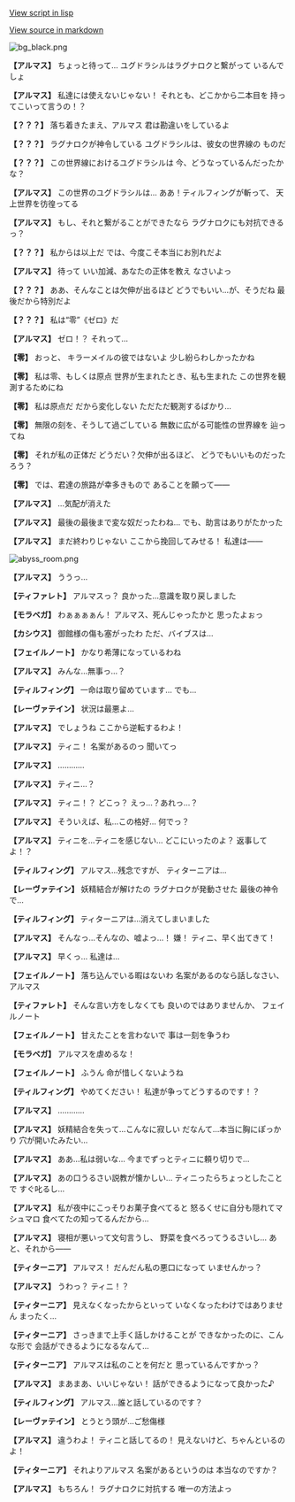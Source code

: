 [View script in lisp](../scripts/110160420.txt)

[View source in markdown](110160420.md)

![bg_black.png](../images/backgrounds/bg_black.png)

**【アルマス】**
ちょっと待って…
ユグドラシルはラグナロクと繋がって
いるんでしょ

**【アルマス】**
私達には使えないじゃない！
それとも、どこかから二本目を
持ってこいって言うの！？

**【？？？】**
落ち着きたまえ、アルマス
君は勘違いをしているよ

**【？？？】**
ラグナロクが神令している
ユグドラシルは、彼女の世界線の
ものだ

**【？？？】**
この世界線におけるユグドラシルは
今、どうなっているんだったかな？

**【アルマス】**
この世界のユグドラシルは…
ああ！ティルフィングが斬って、
天上世界を彷徨ってる

**【アルマス】**
もし、それと繋がることができたなら
ラグナロクにも対抗できるっ？

**【？？？】**
私からは以上だ
では、今度こそ本当にお別れだよ

**【アルマス】**
待って
いい加減、あなたの正体を教え
なさいよっ

**【？？？】**
ああ、そんなことは欠伸が出るほど
どうでもいい…が、そうだね
最後だから特別だよ

**【？？？】**
私は“零”《ゼロ》だ

**【アルマス】**
ゼロ！？
それって…

**【零】**
おっと、
キラーメイルの彼ではないよ
少し紛らわしかったかね

**【零】**
私は零、もしくは原点
世界が生まれたとき、私も生まれた
この世界を観測するためにね

**【零】**
私は原点だ
だから変化しない
ただただ観測するばかり…

**【零】**
無限の刻を、そうして過ごしている
無数に広がる可能性の世界線を
辿ってね

**【零】**
それが私の正体だ
どうだい？欠伸が出るほど、
どうでもいいものだったろう？

**【零】**
では、君達の旅路が幸多きもので
あることを願って――

**【アルマス】**
…気配が消えた

**【アルマス】**
最後の最後まで変な奴だったわね…
でも、助言はありがたかった

**【アルマス】**
まだ終わりじゃない
ここから挽回してみせる！
私達は――

![abyss_room.png](../images/backgrounds/abyss_room.png)

**【アルマス】**
ううっ…

**【ティファレト】**
アルマスっ？
良かった…意識を取り戻しました

**【モラベガ】**
わぁぁぁぁん！
アルマス、死んじゃったかと
思ったよぉっ

**【カシウス】**
御館様の傷も塞がったわ
ただ、バイブスは…

**【フェイルノート】**
かなり希薄になっているわね

**【アルマス】**
みんな…無事っ…？

**【ティルフィング】**
一命は取り留めています…
でも…

**【レーヴァテイン】**
状況は最悪よ…

**【アルマス】**
でしょうね
ここから逆転するわよ！

**【アルマス】**
ティニ！
名案があるのっ
聞いてっ

**【アルマス】**
…………

**【アルマス】**
ティニ…？

**【アルマス】**
ティニ！？
どこっ？
えっ…？あれっ…？

**【アルマス】**
そういえば、私…この格好…
何でっ？

**【アルマス】**
ティニを…ティニを感じない…
どこにいったのよ？
返事してよ！？

**【ティルフィング】**
アルマス…残念ですが、
ティターニアは…

**【レーヴァテイン】**
妖精結合が解けたの
ラグナロクが発動させた
最後の神令で…

**【ティルフィング】**
ティターニアは…消えてしまいました

**【アルマス】**
そんなっ…そんなの、嘘よっ…！
嫌！
ティニ、早く出てきて！

**【アルマス】**
早くっ…
私達は…

**【フェイルノート】**
落ち込んでいる暇はないわ
名案があるのなら話しなさい、
アルマス

**【ティファレト】**
そんな言い方をしなくても
良いのではありませんか、
フェイルノート

**【フェイルノート】**
甘えたことを言わないで
事は一刻を争うわ

**【モラベガ】**
アルマスを虐めるな！

**【フェイルノート】**
ふうん
命が惜しくないようね

**【ティルフィング】**
やめてください！
私達が争ってどうするのです！？

**【アルマス】**
…………

**【アルマス】**
妖精結合を失って…こんなに寂しい
だなんて…本当に胸にぽっかり
穴が開いたみたい…

**【アルマス】**
ああ…私は弱いな…
今までずっとティニに頼り切りで…

**【アルマス】**
あの口うるさい説教が懐かしい…
ティニったらちょっとしたことで
すぐ叱るし…

**【アルマス】**
私が夜中にこっそりお菓子食べてると
怒るくせに自分も隠れてマシュマロ
食べてたの知ってるんだから…

**【アルマス】**
寝相が悪いって文句言うし、
野菜を食べろってうるさいし…
あと、それから――

**【ティターニア】**
アルマス！
だんだん私の悪口になって
いませんかっ？

**【アルマス】**
うわっ？
ティニ！？

**【ティターニア】**
見えなくなったからといって
いなくなったわけではありません
まったく…

**【ティターニア】**
さっきまで上手く話しかけることが
できなかったのに、こんな形で
会話ができるようになるなんて…

**【ティターニア】**
アルマスは私のことを何だと
思っているんですかっ？

**【アルマス】**
まあまあ、いいじゃない！
話ができるようになって良かった♪

**【ティルフィング】**
アルマス…誰と話しているのです？

**【レーヴァテイン】**
とうとう頭が…ご愁傷様

**【アルマス】**
違うわよ！
ティニと話してるの！
見えないけど、ちゃんといるのよ！

**【ティターニア】**
それよりアルマス
名案があるというのは
本当なのですか？

**【アルマス】**
もちろん！
ラグナロクに対抗する
唯一の方法よっ